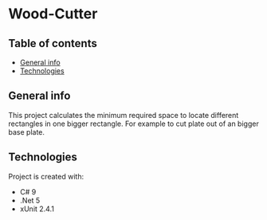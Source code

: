 # Wood-Cutter

## Table of contents
* [General info](#general-info)
* [Technologies](#technologies)

## General info
This project calculates the minimum required space to locate different rectangles in one bigger rectangle. For example to cut plate out of an bigger base plate.
	
## Technologies
Project is created with:
* C# 9
* .Net 5
* xUnit 2.4.1
